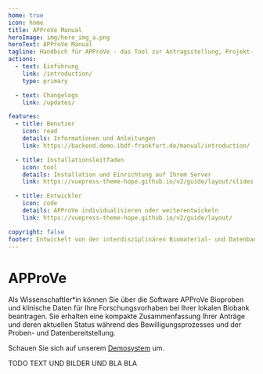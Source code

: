 ```yaml
---
home: true
icon: home
title: APProVe Manual
heroImage: img/hero_img_a.png
heroText: APProVe Manual
tagline: Handbuch für APProVe - das Tool zur Antragsstellung, Projekt- und Prozessverwaltung der iBDF
actions:
  - text: Einführung
    link: /introduction/
    type: primary

  - text: Changelogs 
    link: /updates/

features:
  - title: Benutzer
    icon: read
    details: Informationen und Anleitungen
    link: https://backend.demo.ibdf-frankfurt.de/manual/introduction/

  - title: Installationsleitfaden
    icon: tool
    details: Installation und Einrichtung auf Ihrem Server
    link: https://vuepress-theme-hope.github.io/v2/guide/layout/slides

  - title: Entwickler
    icon: code
    details: APProVe individualisieren oder weiterentwickeln
    link: https://vuepress-theme-hope.github.io/v2/guide/layout/

copyright: false
footer: Entwickelt von der interdisziplinären Biomaterial- und Datenbank Frankfurt (iBDF)
---
```


# APProVe

Als Wissenschaftler*in können Sie über die Software APProVe Bioproben und klinische Daten für Ihre Forschungsvorhaben bei Ihrer lokalen Biobank beantragen. Sie erhalten eine kompakte Zusammenfassung Ihrer Anträge und deren aktuellen Status während des Bewilligungsprozesses und der Proben- und Datenbereitstellung.

Schauen Sie sich auf unserem [Demosystem](https://demo.ibdf-frankfurt.de/) um.

TODO TEXT UND BILDER UND BLA BLA